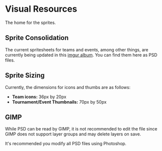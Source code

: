 # Visual Resources 

The home for the sprites.

## Sprite Consolidation

The current spritesheets for teams and events, among other things, are currently being updated in this [imgur album][teams]. You can find them here as PSD files.

## Sprite Sizing

Currently, the dimensions for icons and thumbs are as follows:

- **Team icons:** 36px by 20px
- **Tournament/Event Thumbnails:** 70px by 50px

## GIMP

While PSD can be read by GIMP, it is not recommended to edit the file since GIMP does not support layer groups and may delete layers on save.

It's recommended you modify all PSD files using Photoshop.

  [teams]: http://imgur.com/a/vjAmy
